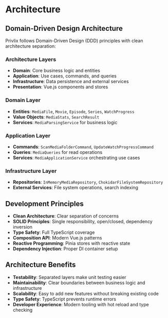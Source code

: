 # Architecture

## Domain-Driven Design Architecture

Privlix follows Domain-Driven Design (DDD) principles with clean architecture separation:

### Architecture Layers
- **Domain**: Core business logic and entities
- **Application**: Use cases, commands, and queries
- **Infrastructure**: Data persistence and external services
- **Presentation**: Vue.js components and stores

### Domain Layer
- **Entities**: `MediaFile`, `Movie`, `Episode`, `Series`, `WatchProgress`
- **Value Objects**: `MediaStats`, `SearchResult`
- **Services**: `MediaParsingService` for business logic

### Application Layer
- **Commands**: `ScanMediaFolderCommand`, `UpdateWatchProgressCommand`
- **Queries**: `MediaQueries` for read operations
- **Services**: `MediaApplicationService` orchestrating use cases

### Infrastructure Layer
- **Repositories**: `InMemoryMediaRepository`, `ChokidarFileSystemRepository`
- **External Services**: File system operations, search indexing

## Development Principles

- **Clean Architecture**: Clear separation of concerns
- **SOLID Principles**: Single responsibility, open/closed, dependency inversion
- **Type Safety**: Full TypeScript coverage
- **Composition API**: Modern Vue.js patterns
- **Reactive Programming**: Pinia stores with reactive state
- **Dependency Injection**: Proper DI container setup

## Architecture Benefits

- **Testability**: Separated layers make unit testing easier
- **Maintainability**: Clear boundaries between business logic and infrastructure
- **Scalability**: Easy to add new features without breaking existing code
- **Type Safety**: TypeScript prevents runtime errors
- **Developer Experience**: Modern tooling with hot reload and type checking
